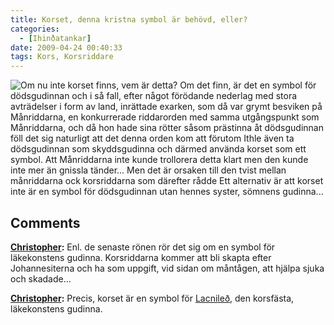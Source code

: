 ```yaml
---
title: Korset, denna kristna symbol är behövd, eller?
categories:
  - [Ihinðatankar]
date: 2009-04-24 00:40:33
tags: Kors, Korsriddare
---
```

![Om nu inte korset finns, vem är detta?](https://www.ihinda.com/wiki/images/thumb/5/53/Korsriddare.jpg/424px-Korsriddare.jpg) Om det finn, är det en symbol för dödsgudinnan och i så fall, efter något förödande nederlag med stora avträdelser i form av land, inrättade exarken, som då var grymt besviken på Månriddarna, en konkurrerade riddarorden med samma utgångspunkt som Månriddarna, och då hon hade sina rötter såsom prästinna åt dödsgudinnan föll det sig naturligt att det denna orden kom att förutom Ithle även ta dödsgudinnan som skyddsgudinna och därmed använda korset som ett symbol. Att Månriddarna inte kunde trollorera detta klart men den kunde inte mer än gnissla tänder... Men det är orsaken till den tvist mellan månriddarna ock korsriddarna som därefter rådde Ett alternativ är att korset inte är en symbol för dödsgudinnan utan hennes syster, sömnens gudinna...

## Comments

**[Christopher](#3 "2010-05-21 00:44:57"):** Enl. de senaste rönen rör det sig om en symbol för läkekonstens gudinna. Korsriddarna kommer att bli skapta efter Johannesiterna och ha som uppgift, vid sidan om måntågen, att hjälpa sjuka och skadade...

**[Christopher](#4 "2010-09-11 00:51:14"):** Precis, korset är en symbol för [Lacnileð](https://www.ihinda.com/wiki/Lacnile%C3%B0), den korsfästa, läkekonstens gudinna.
